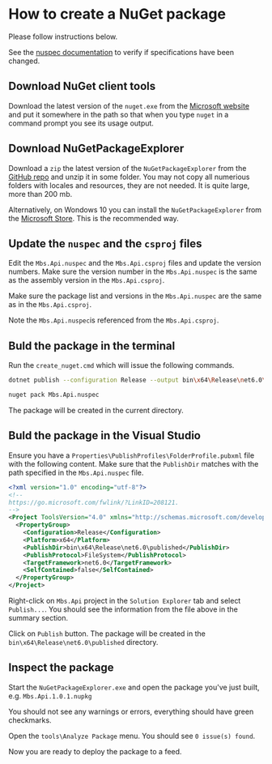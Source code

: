 # How to create a NuGet package

Please follow instructions below.

See the [nuspec documentation](https://docs.microsoft.com/en-us/nuget/reference/nuspec) to verify if specifications have been changed.

## Download NuGet client tools

Download the latest version of the `nuget.exe` from the [Microsoft website](https://docs.microsoft.com/en-us/nuget/install-nuget-client-tools) and put it somewhere in the path so that when you type `nuget` in a command prompt you see its usage output.

## Download NuGetPackageExplorer

Download a `zip` the latest version of the `NuGetPackageExplorer` from the [GitHub repo](https://github.com/NuGetPackageExplorer/NuGetPackageExplorer/releases/) and unzip it in some folder. You may not copy all numerious folders with locales and resources, they are not needed.
It is quite large, more than 200 mb.

Alternatively, on Wondows 10 you can install the `NuGetPackageExplorer` from the [Microsoft Store](https://www.microsoft.com/store/apps/9wzdncrdmdm3?ocid=badge). This is the recommended way.

## Update the `nuspec` and the `csproj` files

Edit the `Mbs.Api.nuspec` and the `Mbs.Api.csproj` files and update the version numbers.
Make sure the version number in the `Mbs.Api.nuspec` is the same as the assembly version in the `Mbs.Api.csproj`.

Make sure the package list and versions in the `Mbs.Api.nuspec` are the same as in the `Mbs.Api.csproj`.

Note the `Mbs.Api.nuspec`is referenced from the `Mbs.Api.csproj`.

## Buld the package in the terminal

Run the `create_nuget.cmd` which will issue the following commands.

```bash
dotnet publish --configuration Release --output bin\x64\Release\net6.0\published --self-contained False

nuget pack Mbs.Api.nuspec 
```

The package will be created in the current directory.

## Buld the package in the Visual Studio

Ensure you have a `Properties\PublishProfiles\FolderProfile.pubxml` file with the following content.
Make sure that the `PublishDir` matches with the path specified in the `Mbs.Api.nuspec` file.

```xml
<?xml version="1.0" encoding="utf-8"?>
<!--
https://go.microsoft.com/fwlink/?LinkID=208121. 
-->
<Project ToolsVersion="4.0" xmlns="http://schemas.microsoft.com/developer/msbuild/2003">
  <PropertyGroup>
    <Configuration>Release</Configuration>
    <Platform>x64</Platform>
    <PublishDir>bin\x64\Release\net6.0\published</PublishDir>
    <PublishProtocol>FileSystem</PublishProtocol>
    <TargetFramework>net6.0</TargetFramework>
    <SelfContained>false</SelfContained>
  </PropertyGroup>
</Project>
```

Right-click on `Mbs.Api` project in the `Solution Explorer` tab and select `Publish...`.
You should see the information from the file above in the summary section.

Click on `Publish` button. The package will be created in the `bin\x64\Release\net6.0\published` directory.

## Inspect the package

Start the `NuGetPackageExplorer.exe` and open the package you've just built,
e.g. `Mbs.Api.1.0.1.nupkg`

You should not see any warnings or errors, everything should have green checkmarks.

Open the `tools\Analyze Package` menu. You should see `0 issue(s) found`.

Now you are ready to deploy the package to a feed.
